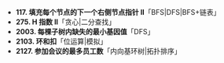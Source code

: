 
- **117. 填充每个节点的下一个右侧节点指针 II**「BFS|DFS|BFS+链表」
- **275. H 指数 II**「贪心|二分查找」
- **2003. 每棵子树内缺失的最小基因值**「DFS」
- **2103. 环和扣**「位运算|模拟」
- **2127. 参加会议的最多员工数**「内向基环树|拓扑排序」